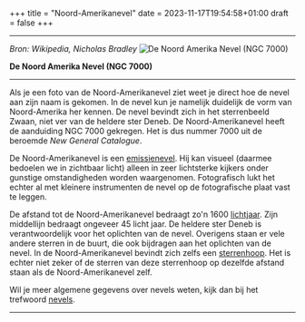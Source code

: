 +++
title = "Noord-Amerikanevel"
date = 2023-11-17T19:54:58+01:00
draft = false
+++

  -----------------------------------------------------------------------
  *Bron: Wikipedia, Nicholas Bradley*
  ![De Noord Amerika Nevel (NGC 7000)](/NANeb3PS23_SCNR-modified.png)
  
  
  **De Noord Amerika Nevel (NGC 7000)**

  -----------------------------------------------------------------------

Als je een foto van de Noord-Amerikanevel ziet weet je direct hoe de
nevel aan zijn naam is gekomen. In de nevel kun je namelijk duidelijk de
vorm van Noord-Amerika her kennen. De nevel bevindt zich in het
sterrenbeeld Zwaan, niet ver van de heldere ster Deneb. De
Noord-Amerikanevel heeft de aanduiding NGC 7000 gekregen. Het is dus
nummer 7000 uit de beroemde *New General Catalogue*.

De Noord-Amerikanevel is een [emissienevel](/encyclopedie/emissienevel).
Hij kan visueel (daarmee bedoelen we in zichtbaar licht) alleen in zeer
lichtsterke kijkers onder gunstige omstandigheden worden waargenomen.
Fotografisch lukt het echter al met kleinere instrumenten de nevel op de
fotografische plaat vast te leggen.

De afstand tot de Noord-Amerikanevel bedraagt zo'n 1600
[lichtjaar](/encyclopedie/lichtjaar). Zijn middellijn bedraagt ongeveer 45
licht jaar. De heldere ster Deneb is verantwoordelijk voor het oplichten
van de nevel. Overigens staan er vele andere sterren in de buurt, die
ook bijdragen aan het oplichten van de nevel. In de Noord-Amerikanevel
bevindt zich zelfs een [sterrenhoop](/encyclopedie/sterrenhopen). Het is echter
niet zeker of de sterren van deze sterrenhoop op dezelfde afstand staan
als de Noord-Amerikanevel zelf.

Wil je meer algemene gegevens over nevels weten, kijk dan bij het
trefwoord [nevels](/encyclopedie/nevels).

---
